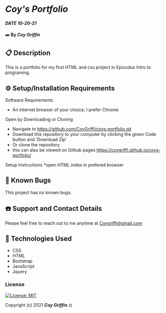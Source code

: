 # _Coy's Portfolio_

#### _DATE 10-20-21_

#### ✒️ By _**Coy Griffin**_

## 📋 Description

This is a portfolio for my first HTML and css project in Epicodus Intro to programing.

## ⚙️ Setup/Installation Requirements 

Software Requirements
* An internet browser of your choice; I prefer Chrome

Open by Downloading or Cloning
* Navigate to https://github.com/CoyGriffi/coys-portfolio.git
* Download this repository to your computer by clicking the green Code button and 'Download Zip'
* Or clone the repository
* this can also be viewed on Github pages https://coygriffi.github.io/coys-portfolio/ 

Setup Instructions 
*open HTML.index in prefered browser

## 🐜 Known Bugs

This project has no known bugs. 

## ☎️ Support and Contact Details

Please feel free to reach out to me anytime at <Coygriffi@gmail.com>

## 💾 Technologies Used

* CSS
* HTML
* Bootstrap
* JavaScript
* Jquery

### License

[![License: MIT](https://img.shields.io/badge/License-MIT-yellow.svg)](https://opensource.org/licenses/MIT)

Copyright (c) 2021 **_Coy Griffin_** ⚖️